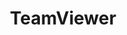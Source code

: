 ---
layout: default
title: TeamViewer
parent: Device Details
grand_parent: GUI
nav_order: 5
permalink: /gui/device-details/teamviewer
---